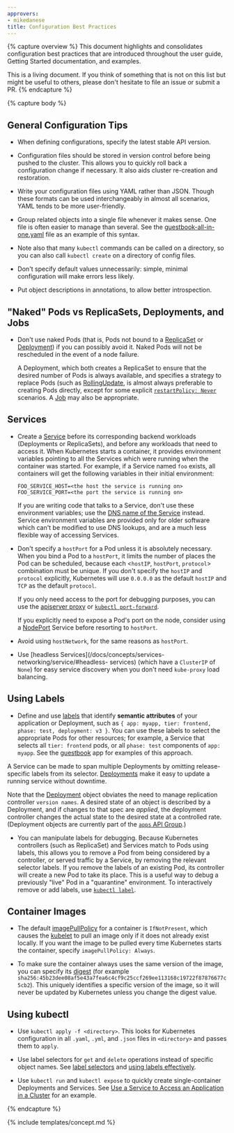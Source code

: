 ```yaml
---
approvers:
- mikedanese
title: Configuration Best Practices
---
```


{% capture overview %}
This document highlights and consolidates configuration best practices that are introduced throughout the user guide, Getting Started documentation, and examples.

This is a living document. If you think of something that is not on this list but might be useful to others, please don't hesitate to file an issue or submit a PR.
{% endcapture %}

{% capture body %}
## General Configuration Tips

- When defining configurations, specify the latest stable API version.

- Configuration files should be stored in version control before being pushed to the cluster. This allows you to quickly roll back a configuration change if necessary. It also aids cluster re-creation and restoration.

- Write your configuration files using YAML rather than JSON. Though these formats can be used interchangeably in almost all scenarios, YAML tends to be more user-friendly.

- Group related objects into a single file whenever it makes sense. One file is often easier to manage than several. See the [guestbook-all-in-one.yaml](https://github.com/kubernetes/examples/tree/{{page.githubbranch}}/guestbook/all-in-one/guestbook-all-in-one.yaml) file as an example of this syntax.

- Note also that many `kubectl` commands can be called on a directory, so you can also call `kubectl create` on a directory of config files.

- Don't specify default values unnecessarily: simple, minimal configuration will make errors less likely.

- Put object descriptions in annotations, to allow better introspection.


## "Naked" Pods vs ReplicaSets, Deployments, and Jobs

- Don't use naked Pods (that is, Pods not bound to a [ReplicaSet](/docs/concepts/workloads/controllers/replicaset/) or [Deployment](/docs/concepts/workloads/controllers/deployment/)) if you can possibly avoid it. Naked Pods will not be rescheduled in the event of a node failure.

  A Deployment, which both creates a ReplicaSet to ensure that the desired number of Pods is always available, and specifies a strategy to replace Pods (such as [RollingUpdate](/docs/concepts/workloads/controllers/deployment/#rolling-update-deployment), is almost always preferable to creating Pods directly, except for some explicit [`restartPolicy: Never`](/docs/concepts/workloads/pods/pod-lifecycle/#restart-policy) scenarios. A [Job](/docs/concepts/workloads/controllers/jobs-run-to-completion/) may also be appropriate.


## Services

- Create a [Service](/docs/concepts/services-networking/service/) before its corresponding backend workloads (Deployments or ReplicaSets), and before any workloads that need to access it. When Kubernetes starts a container, it provides environment variables pointing to all the Services which were running when the container was started. For example, if a Service named `foo` exists, all containers will get the following variables in their initial environment:

  ```shell
  FOO_SERVICE_HOST=<the host the service is running on>
  FOO_SERVICE_PORT=<the port the service is running on>
  ```

  If you are writing code that talks to a Service, don't use these environment variables; use the [DNS name of the Service](/docs/concepts/services-networking/dns-pod-service/) instead. Service environment variables are provided only for older software which can't be modified to use DNS lookups, and are a much less flexible way of accessing Services.

- Don't specify a `hostPort` for a Pod unless it is absolutely necessary. When you bind a Pod to a `hostPort`, it limits the number of places the Pod can be scheduled, because each <`hostIP`, `hostPort`, `protocol`> combination must be unique. If you don't specify the `hostIP` and `protocol` explicitly, Kubernetes will use `0.0.0.0` as the default `hostIP` and `TCP` as the default `protocol`.

  If you only need access to the port for debugging purposes, you can use the [apiserver proxy](/docs/tasks/access-application-cluster/access-cluster/#manually-constructing-apiserver-proxy-urls) or [`kubectl port-forward`](/docs/tasks/access-application-cluster/port-forward-access-application-cluster/).

  If you explicitly need to expose a Pod's port on the node, consider using a [NodePort](/docs/concepts/services-networking/service/#type-nodeport) Service before resorting to `hostPort`.

- Avoid using `hostNetwork`, for the same reasons as `hostPort`.

- Use [headless Services](/docs/concepts/services-networking/service/#headless-
services) (which have a `ClusterIP` of `None`) for easy service discovery when you don't need `kube-proxy` load balancing.

## Using Labels

- Define and use [labels](/docs/concepts/overview/working-with-objects/labels/) that identify __semantic attributes__ of your application or Deployment, such as `{ app: myapp, tier: frontend, phase: test, deployment: v3 }`. You can use these labels to select the appropriate Pods for other resources; for example, a Service that selects all `tier: frontend` pods, or all `phase: test` components of `app: myapp`. See the [guestbook](https://github.com/kubernetes/examples/tree/{{page.githubbranch}}/guestbook/) app for examples of this approach.

A Service can be made to span multiple Deployments by omitting release-specific labels from its selector. [Deployments](/docs/concepts/workloads/controllers/deployment/) make it easy to update a running service without downtime.

  Note that the [Deployment](/docs/concepts/workloads/controllers/deployment/) object obviates the need to manage replication controller `version names`. A desired state of an object is described by a Deployment, and if changes to that spec are _applied_, the deployment controller changes the actual state to the desired state at a controlled rate. (Deployment objects are currently part of the [`apps` API Group](/docs/concepts/overview/kubernetes-api/#api-groups).)

- You can manipulate labels for debugging. Because Kubernetes controllers (such as ReplicaSet) and Services match to Pods using labels, this allows you to remove a Pod from being considered by a controller, or served traffic by a Service, by removing the relevant selector labels. If you remove the labels of an existing Pod, its controller will create a new Pod to take its place. This is a useful way to debug a previously "live" Pod in a "quarantine" environment. To interactively remove or add labels, use [`kubectl label`](/docs/reference/generated/kubectl/kubectl-commands#label).

## Container Images

- The default [imagePullPolicy](/docs/concepts/containers/images/#updating-images) for a container is `IfNotPresent`, which causes the [kubelet](/docs/admin/kubelet/) to pull an image only if it does not already exist locally. If you want the image to be pulled every time Kubernetes starts the container, specify `imagePullPolicy: Always`.

- To make sure the container always uses the same version of the image, you can specify its [digest](https://docs.docker.com/engine/reference/commandline/pull/#pull-an-image-by-digest-immutable-identifier) (for example `sha256:45b23dee08af5e43a7fea6c4cf9c25ccf269ee113168c19722f87876677c5cb2`). This uniquely identifies a specific version of the image, so it will never be updated by Kubernetes unless you change the digest value.

## Using kubectl

- Use `kubectl apply -f <directory>`. This looks for Kubernetes configuration in all `.yaml`, `.yml`, and `.json` files in `<directory>` and passes them to `apply`.

- Use label selectors for `get` and `delete` operations instead of specific object names. See [label selectors](/docs/concepts/overview/working-with-objects/labels/#label-selectors) and [using labels effectively](/docs/concepts/cluster-administration/manage-deployment/#using-labels-effectively).

- Use `kubectl run` and `kubectl expose` to quickly create single-container Deployments and Services. See [Use a Service to Access an Application in a Cluster](/docs/tasks/access-application-cluster/service-access-application-cluster/) for an example.

{% endcapture %}

{% include templates/concept.md %}
